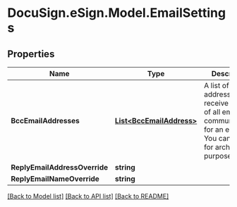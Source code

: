 # DocuSign.eSign.Model.EmailSettings
## Properties

Name | Type | Description | Notes
------------ | ------------- | ------------- | -------------
**BccEmailAddresses** | [**List&lt;BccEmailAddress&gt;**](BccEmailAddress.md) | A list of email addresses that receive a copy of all email communications for an envelope. You can use this for archiving purposes. | [optional] 
**ReplyEmailAddressOverride** | **string** |  | [optional] 
**ReplyEmailNameOverride** | **string** |  | [optional] 

[[Back to Model list]](../README.md#documentation-for-models) [[Back to API list]](../README.md#documentation-for-api-endpoints) [[Back to README]](../README.md)

